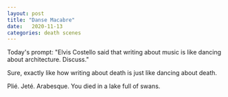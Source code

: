 ```yaml
---
layout: post
title: "Danse Macabre"
date:   2020-11-13
categories: death scenes
---
```

Today's prompt: "Elvis Costello said that writing about music is like dancing about architecture. Discuss."

Sure, exactly like how writing about death is just like dancing about death.

Plié. Jeté. Arabesque. You died in a lake full of swans.
